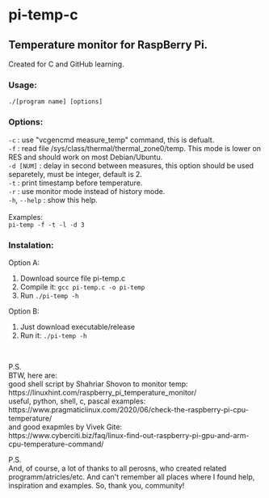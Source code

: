 # pi-temp-c
## Temperature monitor for RaspBerry Pi.
Created for C and GitHub learning.

### Usage:<br>
`./[program name] [options]`<br>

### Options:<br>
`-c`       : use "vcgencmd measure_temp" command, this is defualt.<br>
`-f`       : read file /sys/class/thermal/thermal_zone0/temp. This mode is lower on RES and should work on most Debian/Ubuntu.<br>
`-d [NUM]` : delay in second between measures, this option should be used separetely, must be integer, default is 2.<br>
`-t`       : print timestamp before temperature.<br>
`-r`	      :	use monitor mode instead of history mode.<br>
`-h`, `--help`	: show this help.<br>
<br>
Examples:<br>
`pi-temp -f -t -l -d 3`<br>
 
### Instalation:
Option A:
1) Download source file pi-temp.c
2) Compile it: `gcc pi-temp.c -o pi-temp`
3) Run `./pi-temp -h`

Option B:
1) Just download executable/release
2) Run it: `./pi-temp -h`

<br>
<p>P.S.<br>
BTW, here are:<br>
good shell script by Shahriar Shovon to monitor temp:<br>
https://linuxhint.com/raspberry_pi_temperature_monitor/<br>
useful, python, shell, c, pascal examples:<br>
https://www.pragmaticlinux.com/2020/06/check-the-raspberry-pi-cpu-temperature/<br>
and good exapmles by Vivek Gite:<br>
https://www.cyberciti.biz/faq/linux-find-out-raspberry-pi-gpu-and-arm-cpu-temperature-command/<br></p>

<p>P.S.<br>
And, of course, a lot of thanks to all perosns, who created related programm/atricles/etc. And can't remember all places where I found help, inspiration and examples. So, thank you, community!<br></p>

